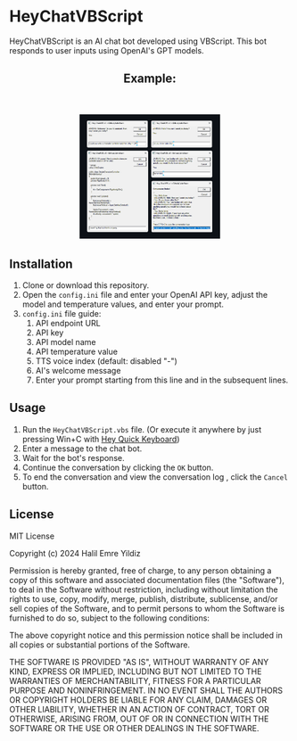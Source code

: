 # HeyChatVBScript

HeyChatVBScript is an AI chat bot developed using VBScript. This bot responds to user inputs using OpenAI's GPT models.

<div align="center">
    <h2 align="center">Example:</h2>
    <br><br>
    <img src="example.png" width="50%">
</div>

## Installation

1. Clone or download this repository.
2. Open the `config.ini` file and enter your OpenAI API key, adjust the model and temperature values, and enter your prompt.
3. `config.ini` file guide:
    1. API endpoint URL
    2. API key
    3. API model name
    4. API temperature value
    5. TTS voice index (default: disabled "-")
    6. AI's welcome message
    7. Enter your prompt starting from this line and in the subsequent lines.

## Usage

1. Run the `HeyChatVBScript.vbs` file. (Or execute it anywhere by just pressing Win+C with [Hey Quick Keyboard](https://github.com/JahnStar/Hey-Quick-Keyboard))
2. Enter a message to the chat bot.
3. Wait for the bot's response.
4. Continue the conversation by clicking the `OK` button.
5. To end the conversation and view the conversation log , click the `Cancel` button.

## License

MIT License

Copyright (c) 2024 Halil Emre Yildiz

Permission is hereby granted, free of charge, to any person obtaining a copy
of this software and associated documentation files (the "Software"), to deal
in the Software without restriction, including without limitation the rights
to use, copy, modify, merge, publish, distribute, sublicense, and/or sell
copies of the Software, and to permit persons to whom the Software is
furnished to do so, subject to the following conditions:

The above copyright notice and this permission notice shall be included in all
copies or substantial portions of the Software.

THE SOFTWARE IS PROVIDED "AS IS", WITHOUT WARRANTY OF ANY KIND, EXPRESS OR
IMPLIED, INCLUDING BUT NOT LIMITED TO THE WARRANTIES OF MERCHANTABILITY,
FITNESS FOR A PARTICULAR PURPOSE AND NONINFRINGEMENT. IN NO EVENT SHALL THE
AUTHORS OR COPYRIGHT HOLDERS BE LIABLE FOR ANY CLAIM, DAMAGES OR OTHER
LIABILITY, WHETHER IN AN ACTION OF CONTRACT, TORT OR OTHERWISE, ARISING FROM,
OUT OF OR IN CONNECTION WITH THE SOFTWARE OR THE USE OR OTHER DEALINGS IN THE
SOFTWARE.
